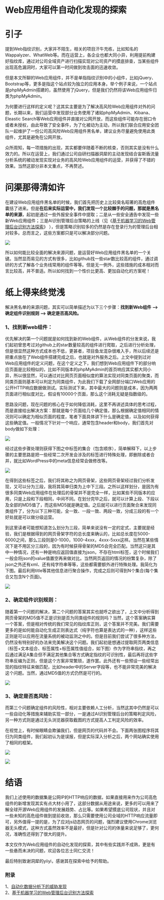 
# Web应用组件自动化发现的探索

# 引子

提到Web指纹识别，大家并不陌生，相关的项目汗牛充栋，比如知名的Wappalyzer、WhatWeb等。而在运营上，各企业也都大同小异，利用提前构建好指纹库，通过对公司全域资产进行扫描实现对公司资产的摸底排查，当某些组件出现高危漏洞时，大家可以第一时间做到攻击面的迅速收敛。

但是本文所聊的Web应用组件，并不是单指指纹识别中的小组件，比如jQuery、Bootstrap等，更多是指这个站点较为独立的应用本身。举个例子来说，一个站点是phpMyAdmin搭建的，虽然使用了jQuery，但是我们仍然将该Web应用组件归类为phpMyAdmin。

为何要进行这样的定义呢？这其实主要是为了解决高风险Web应用组件对外的问题，长期以来，我们运营中发现部分业务使用了诸如phpMyAdmin、Kibana、Eleastic Search等Web应用组件并直接对公网开放，而这些组件可能存在弱口令或者未授权，由此导致了安全事件，为了化被动为主动，所以我们联合应用安全团队一起维护了一份公司高风险Web应用组件黑名单，建议业务尽量避免使用此类组件，尤其是避免在公网开放。

众所周知，每一项措施的出现，其实都要伴随着不断的核查，否则其实是没有什么效力的。所以在运营上，我们通过公司自研扫描器洞犀的主动发现结合宙斯盾流量分析系统的被动发现实现对业务的高风险Web应用组件的运营，并获得了不错的效果。当然这部分非本文重点，不再赘述。

# 问渠那得清如许

在建设Web应用组件黑名单的时候，我们首先把历史上比较臭名昭著的高危组件囊括了进来。但是**在后来实际运营中，我们发现一个比较棘手的问题，那就是黑名单的来源**，起初是通过一些外报安全事件中提取；二是从一些安全通告中发现一些新Web应用组件；三是AI识别管理后台策略的上线（见《[基于机器学习的Web管理后台识别方法探索](https://mp.weixin.qq.com/s/vccQcK2GNqWkGuxEGe22Zg "基于机器学习的Web管理后台识别方法探索")》 ），但是策略识别较多的仍然是存在登录行为的管理后台相对较多。总而言之，这些方案都只是可以解决部分问题。

![](assets/1700701587-677218fc1747ddb668bb83bc0860b1d9.png)

所以如何能比较全面的解决来源问题，是运营好Web应用组件黑名单的一个关键。当然显而易见的方式有很多，比如github找一些star数比较高的组件，通过调研的方式了解各个业务线常用的组件等等。但是无一例外，这些措施的成本相对而言比较高，并不普适。所以如何找到一个性价比更高、更加自动化的方案呢！

# 纸上得来终觉浅

解决黑名单的来源问题，其实可以简单描述为以下三个步骤：**找到新Web组件 —> 确定组件识别规则 —> 确定是否高风险。**

### 1、找到新web组件：

优先解决的第一个问题就是如何找到新的Web组件，从Web组件的分发来说，我们起初曾思考过对github上的star数量较高的组件进行爬取，之后进行分析处理，但是很显然这种方式成本也不低，更甚者，项目鱼龙混杂很难入手，所以后续还是把重点放在了Web组件搭建完成之后，也就是对外服务之后。上文中提到过对Web应用组件的定义问题，在这个定义之下，我们想到Web应用组件下的部分响应页面是比较相似的，比如不同版本的phpMyAdmin的首页响应其实都大同小异，所以很显然，可以通过对比网页页面相似度的算法实现对同类页面的聚类，而同类页面则基本可以判定为同类组件，为此我们下载了全网部分端口Web应用的公开HTTP响应数据做测试。实际测试下来，其中最大的问题则是成本，因为两两页面进行相似度对比，假设有10000个页面，那么这个消耗无疑是指数级的。

思路没问题，现在问题的核心在于如何降低消耗，这里不再讲述具体的思考过程，而是直接给出解决方案：那就是每个页面给几个确定值，那么根据确定值相同的情况则可以确定为相似页面的程度，笔者下面具体讲下什么是确定值，以及如何获得这些确定值。一般情况下针对一个响应，通常包含header和body，我们首先对body做如下处理：

![](assets/1700701587-f58fb261a3445d4780d5a87b8363b528.png)

经过这些步骤处理则获得下图之中标签的集合（包含顺序），简单解释下，以上步骤的主要思路是把一些经常二次开发会涉及的标签进行特殊处理，即删除或者合并，就比如WordPress中的meta信息经常会做修改等。

![](assets/1700701587-dac2a99c798e850e749ee530eb6693bd.png)

在得到这些标签之后，我们将其称之为网页骨架，这些网页骨架经过我们分析发现，又可以分为三段，我将其简单归类为上中下三段。之所以这样划分，是因为有很多同类Web应用组件在处理后的骨架并不是完全一样，比如某些不同版本的应用，只是上段和下段相同，中间不同。在划分完毕之后，就可以计算上段、下段以及全部的MD5值了，而这些MD5就是确定值。之后就可以进行页面聚合来发现同类组件了，分为以下三种可能，全一致、一段一致、两段一致，分成三段的有一个好处就是可以做分级运营。

到这里读者可能想知道怎么划分为三段，简单来说没有一定的定式，主要就是经验，我们是根据得到的网页骨架字符的总长度来确认的，比如总长度在5000-6000之间，那么三段则是0-1000，1000-4xxx，4xxx-5xxx这样。当然在某些情况下是不用区分三段的，因为有时候获得骨架的MD5会完全匹配。当然这只是其中一种情况，还有一种是响应返回值直接为json，不存在html标签，这个时候我们一般会将json的value值置空再来做对比。当然网页返回的情况的纷繁复杂，除了json之外还有xml、还有纯字符串等等，这些都需要额外进行特殊处理。我简化为下图。最后利用title等其他信息进行聚合操作，完成之后则可得到N个集合(每个集合又包含N个页面)。

![](assets/1700701587-df7ffc0dd21ad91bc5e9af3d8a8d9a11.png)

### 2、确定组件识别规则：

随着第一个问题的解决，第二个问题的答案其实也就呼之欲出了，上文中分析得到网页骨架的MD5值不正是识别是否为同类组件的规则吗？当然，这个答案确实算一个答案，但是相对传统的我们常见的指纹库正则，这个答案并不完美。我们需要更多的是如何能自动化生成正则表达式（纯字符也算是表达式的一种），这样这些正则是可以应用在流量系统的被动监测之中的。但是目前我们尝试了很多种方法，仍然没有特别好的办法来完美解决这个问题。我们起初是想通过提取网页两类信息（标签+文本组合、标签属性+标签属性值组合，如下图）作为字符串指纹，再之后通过满足A集合但不满足其他集合等方式确定指纹的可识别性，最后再将这些字符串反编为正则，但是这个方案非常繁琐，遂作罢。此外还有一些预设一些经常出现的指纹特征来做匹配，比如header中的Server字段等，也不能非常完美的解决这个问题。当然，通过MD5值的方式仍然是可行的。

![](assets/1700701587-adc3ef3e7273e31b525565aa4eecc232.png)

### 3、确定是否高风险：

而第三个问题确定组件的风险性，相对主要依赖人工分析，当然这其中仍然是可以一些自动化等措施来辅助实现一部分，一是通过AI识别管理后台的策略判定风险，另一种方式则是通过无头浏览器获取截图的方式提高人工判定风险的效率。

在视觉上，有时候眼睛会欺骗我们，但是网页的代码并不会。下面两张图程序将其归为同类组件，我们起初认为是误报，但是实际深入分析之后，两个网站确实使用了相同的框架。

![](assets/1700701587-476700303d85c2a41bd5a0fbfb2cfa12.png)

![](assets/1700701587-72149d0f66fa4f0cd62ec5fa54b21016.png)

# 结语

我们上述使用的数据集是公网IP的HTTP响应的数据，如果直接用来作为公司高危组件的新增发现其实有点大材小用了，这部分数据从用途来说，更多的可以用来了解全球开源Web应用组件的发展趋势、占比等。如果希望摸底公司现状，并且对一些未知的高危组件做到提前收敛，那么只需要使用公司全域的HTTP响应流量即可，另外值得一提的是，为了应对js动态网页的问题，强烈建议使用Chrome浏览器无头模式，这种方式虽然效率不是最好，但是针对公司的体量来说足够了，更何况，准确性还得到了很大的提升。

本文仅作为Web应用组件的自动化发现的探索，其中有些实践并不成熟，更是有一些悬而未决的问题，欢迎各位志士同仁交流！

最后特别致谢洞犀的yiiyi，感谢其在探索中给予的帮助。

### 附录

1、[自动化数据分析下的威胁发现](https://mp.weixin.qq.com/s/vHXQcfOcnuehzhrnPn9nSQ "自动化数据分析下的威胁发现")  
2、[基于机器学习的Web管理后台识别方法探索](https://mp.weixin.qq.com/s/vccQcK2GNqWkGuxEGe22Zg "基于机器学习的Web管理后台识别方法探索")
